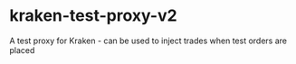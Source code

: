 # kraken-test-proxy-v2
A test proxy for Kraken - can be used to inject trades when test orders are placed
